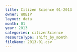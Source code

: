 ```yaml
---
title: Citizen Science 01-2013
owner: WOEIP
layout: data
month: 01
year: 2013
categories: citizenScience
resourceType: shift_by_month
fileName: 2013-01.csv
---
```

